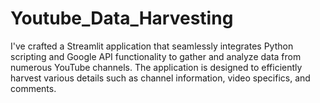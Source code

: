# Youtube_Data_Harvesting

I've crafted a Streamlit application that seamlessly integrates Python scripting and Google API functionality to gather and analyze data from numerous YouTube channels. The application is designed to efficiently harvest various details such as channel information, video specifics, and comments.
